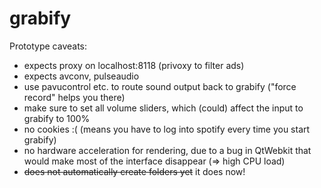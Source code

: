 grabify
=======

Prototype caveats:
- expects proxy on localhost:8118 (privoxy to filter ads)
- expects avconv, pulseaudio
- use pavucontrol etc. to route sound output back to grabify ("force record" helps you there)
- make sure to set all volume sliders, which (could) affect the input to grabify to 100%
- no cookies :(  (means you have to log into spotify every time you start grabify)
- no hardware acceleration for rendering, due to a bug in QtWebkit that would make most of the interface disappear (=> high CPU load)
- ~~does not automatically create folders yet~~ it does now!

